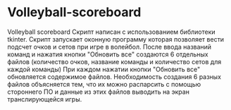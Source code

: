 # Volleyball-scoreboard
Volleyball scoreboard
Скрипт написан с использованием библиотеки tkinter. Скрипт запускает оконную программу которая позволяет вести подсчет очков и сетов при игре в волейбол. После ввода названий команд и нажатия кнопки "Обновить все" создаются 6 отдельных файлов (количество очков, название команды и количество сетов для каждой команды) При каждом нажатии кнопки "Обновить все" обновляется содержимое файлов. Необходимость создания 6 разных файлов объясняется тем, что их можно распарсить с помощью стороннего ПО и данные из этих файлов выводить на экран транслирующейся игры.
